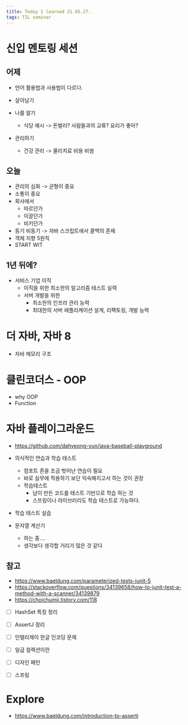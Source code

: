 ```yaml
---
title: Today I learned 21.05.27.
tags: TIL seminar
---
```




# 신입 멘토링 세션

## 어제
- 언어 활용법과 사용법이 다르다. 
- 살아남기

- 나를 알기
  - 식당 예시 -> 돈벌러? 사람들과의 교류? 요리가 좋아?
- 관리하기
  - 건강 관리 -> 물리치료 비용 비쌈

## 오늘
- 관리의 심화 -> 균형이 중요
- 소통이 중요
- 회사에서
  - 따르던가
  - 이끌던가
  - 비키던가
- 동기 비동기 -> 자바 스크립트에서 콜백의 존재
- 객체 지향 5원칙
- START WIT



## 1년 뒤에?

- 서비스 기업 이직
  - 이직을 위한 최소한의 알고리즘 테스트 실력
  - 서버 개발을 위한
    - 최소한의 인프라 관리 능력
    - 최대한의 서버 애플리케이션 설계, 리팩토링, 개발 능력



# 더 자바, 자바 8

- 자바 메모리 구조



# 클린코더스 - OOP

- why OOP
- Function



# 자바 플레이그라운드

- https://github.com/dahyeong-yun/java-baseball-playground

- 의식적인 연습과 학습 테스트
  - 컴포트 존을 조금 벗어난 연습이 필요
  - 바로 실무에 적용하기 보단 익숙해지고서 하는 것이 권장
  - 학습테스트
    - 남이 만든 코드를 테스트 기반으로 학습 하는 것
    - 스프링이나 라이브러리도 학습 테스트로 가능하다.
- 학습 테스트 실습
- 문자열 계산기
  - 하는 중....
  - 생각보다 생각할 거리가 많은 것 같다

## 참고

- https://www.baeldung.com/parameterized-tests-junit-5
- https://stackoverflow.com/questions/34139658/how-to-junit-test-a-method-with-a-scanner/34139879
- https://choichumji.tistory.com/118
- [ ] HashSet 특징 정리
- [ ] AssertJ 정리
- [ ] 인텔리제이 한글 인코딩 문제
- [ ] 일급 컬렉션이란 



- [ ] 디자인 패턴 
- [ ] 스프링



# Explore

- https://www.baeldung.com/introduction-to-assertj
